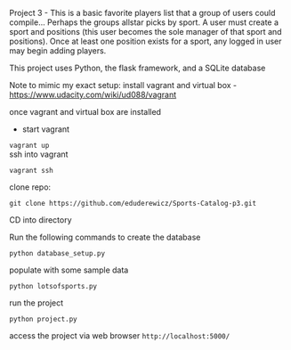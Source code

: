 Project 3 - This is a basic favorite players list that a group of users could compile... 
Perhaps the groups allstar picks by sport. 
A user must create a sport and positions (this user becomes the sole manager of that sport and positions). 
Once at least one position exists for a sport, any logged in user may begin adding players. 

This project uses Python, the flask framework, and a SQLite database

Note to mimic my exact setup: install vagrant and virtual box - https://www.udacity.com/wiki/ud088/vagrant

once vagrant and virtual box are installed

- start vagrant 

`vagrant up`  
ssh into vagrant  

`vagrant ssh`   

clone repo: 

`git clone https://github.com/eduderewicz/Sports-Catalog-p3.git` 

CD into directory 

Run the following commands to create the database 

`python database_setup.py`

populate with some sample data 

`python lotsofsports.py`

run the project

`python project.py`

access the project via web browser
`http://localhost:5000/`


